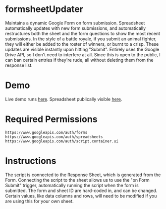 # formsheetUpdater
Maintains a dynamic Google Form on form submission. Spreadsheet automatically updates with new form submissions, and automatically restructures both the sheet and the form questions to show the most recent submissions.
In the style of a battle royale, if you submit an animal fighter, they will either be added to the roster of winners, or burnt to a crisp. These updates are visible instantly upon hitting "Submit". Entirely uses the Google Drive API, so I don't need to interfere at all. Since this is open to the public, I can ban certain entries if they're rude, all without deleting them from the response list.

# Demo
Live demo runs <a href="https://docs.google.com/forms/d/e/1FAIpQLScvLAqfzygjUU5dR8bXivg8eGSu3lgdCeTEIZ1eN4lNIcJLpQ/viewform?usp=dialog">here</a>. Spreadsheet publically visible <a href="https://docs.google.com/spreadsheets/d/1vM5tDYsh08I9GfbwUGk7ZqbJ37GaLDsOQOQx6qhdyF8/edit?usp=sharing">here</a>.
# Required Permissions
    https://www.googleapis.com/auth/forms
    https://www.googleapis.com/auth/spreadsheets
    https://www.googleapis.com/auth/script.container.ui

# Instructions
The script is connected to the Response Sheet, which is generated from the Form. Connecting the script to the sheet allows us to use the "on Form Submit" trigger, automatically running the script when the form is submitted. The form and sheet ID are hard-coded in, and can be changed. Certain values, like data columns and rows, will need to be modified if you are using this for your own sheet.
